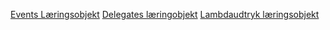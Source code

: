 
[Events Læringsobjekt](https://scorm.itslearning.com/data/3289/C20150/ims_import_13/scormcontent/index.html#/lessons/7BFnyWppRlPaZ0-674hmKMxRGjxecE7O)
[Delegates læringobjekt](https://scorm.itslearning.com/data/3289/C20150/ims_import_7/scormcontent/index.html#/lessons/jt-TPRwlQVWBIbcT8fVV7xD9gUMrrqPJ)
[Lambdaudtryk læringsobjekt](https://scorm.itslearning.com/data/3289/C20150/ims_import_8/scormcontent/index.html#/lessons/_a6KeY2tA66kQMUd7hX1Vs5kcZ6mZyKQ)